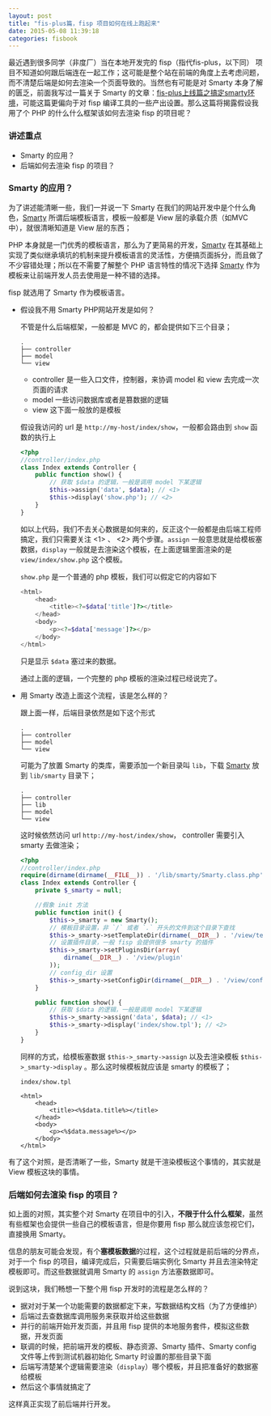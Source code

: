 ```yaml
---
layout: post
title: "fis-plus篇，fisp 项目如何在线上跑起来"
date: 2015-05-08 11:39:18
categories: fisbook
---
```



最近遇到很多同学（非度厂）当在本地开发完的 fisp（指代fis-plus，以下同） 项目不知道如何跟后端连在一起工作；这可能是整个站在前端的角度上去考虑问题，而不清楚后端是如何去渲染一个页面导致的。当然也有可能是对 Smarty 本身了解的匮乏，前面我写过一篇关于 Smarty 的文章：[fis-plus上线篇之搞定smarty环境](http://www.orrafy.com/posts/fisbook/fisp-online-smarty/)，可能这篇更偏向于对 fisp 编译工具的一些产出设置。那么这篇将揭露假设我用了个 PHP 的什么什么框架该如何去渲染 fisp 的项目呢？

### 讲述重点

- Smarty 的应用？
- 后端如何去渲染 fisp 的项目？

### Smarty 的应用？

为了讲述能清晰一些，我们一并说一下 Smarty 在我们的网站开发中是个什么角色，[Smarty][] 所谓后端模板语言，模板一般都是 View 层的承载介质（如MVC中），就很清晰知道是 View 层的东西；

PHP 本身就是一门优秀的模板语言，那么为了更简易的开发，[Smarty][] 在其基础上实现了类似继承填坑的机制来提升模板语言的灵活性，方便搞页面拆分，而且做了不少容错处理；所以在不需要了解整个 PHP 语言特性的情况下选择 [Smarty][] 作为模板来让前端开发人员去使用是一种不错的选择。

fisp 就选用了 Smarty 作为模板语言。

- 假设我不用 Smarty PHP网站开发是如何？

    不管是什么后端框架，一般都是 MVC 的，都会提供如下三个目录；

    ```
    .
    ├── controller
    ├── model
    └── view
    ```

    - controller 是一些入口文件，控制器，来协调 model 和 view 去完成一次页面的请求
    - model 一些访问数据库或者是篡数据的逻辑
    - view 这下面一般放的是模板

    假设我访问的 url 是 `http://my-host/index/show`，一般都会路由到 `show` 函数的执行上

    ```php
    <?php
    //controller/index.php
    class Index extends Controller {
        public function show() {
            // 获取 $data 的逻辑，一般是调用 model 下某逻辑
            $this->assign('data', $data); // <1>
            $this->display('show.php'); // <2>
        } 
    }
    ```

    如以上代码，我们不去关心数据是如何来的，反正这个一般都是由后端工程师搞定，我们只需要关注 <1> 、 <2> 两个步骤。`assign` 一般意思就是给模板塞数据，`display` 一般就是去渲染这个模板，在上面逻辑里面渲染的是 `view/index/show.php` 这个模板。

    `show.php` 是一个普通的 php 模板，我们可以假定它的内容如下

    ```php
    <html>
        <head>
            <title><?=$data['title']?></title>
        </head>
        <body>
            <p><?=$data['message']?></p>
        </body>
    </html>
    ```

    只是显示 `$data` 塞过来的数据。

    通过上面的逻辑，一个完整的 php 模板的渲染过程已经说完了。

- 用 Smarty 改造上面这个流程，该是怎么样的？

    跟上面一样，后端目录依然是如下这个形式

    ```
    .
    ├── controller
    ├── model
    └── view
    ```

    可能为了放置 Smarty 的类库，需要添加一个新目录叫 `lib`，下载 [Smarty][] 放到 `lib/smarty` 目录下；

    ```
    .
    ├── controller
    ├── lib
    ├── model
    └── view
    ```

    这时候依然访问 url `http://my-host/index/show`， controller 需要引入 smarty 去做渲染；

    ```php
    <?php
    //controller/index.php
    require(dirname(dirname(__FILE__)) . '/lib/smarty/Smarty.class.php'); //引入 smarty
    class Index extends Controller {
        private $_smarty = null;

        //假象 init 方法
        public function init() {
            $this->_smarty = new Smarty();
            // 模板目录设置，非 `/` 或者 `.` 开头的文件到这个目录下查找
            $this->_smarty->setTemplateDir(dirname(__DIR__) . '/view/template');
            // 设置插件目录，一般 fisp 会提供很多 smarty 的插件
            $this->_smarty->setPluginsDir(array(
                dirname(__DIR__) . '/view/plugin'
            ));
            // config_dir 设置
            $this->_smarty->setConfigDir(dirname(__DIR__) . '/view/config');
        }

        public function show() {
            // 获取 $data 的逻辑，一般是调用 model 下某逻辑
            $this->_smarty->assign('data', $data); // <1>
            $this->_smarty->display('index/show.tpl'); // <2>
        } 
    }
    ```

    同样的方式，给模板塞数据 `$this->_smarty->assign` 以及去渲染模板 `$this->_smarty->display` 。那么这时候模板就应该是 smarty 的模板了；

    `index/show.tpl`

    ```smarty
    <html>
        <head>
            <title><%$data.title%></title>
        </head>
        <body>
            <p><%$data.message%></p>
        </body>
    </html>
    ```

有了这个对照，是否清晰了一些，Smarty 就是干渲染模板这个事情的，其实就是 View 模板这块的事情。


### 后端如何去渲染 fisp 的项目？

如上面的对照，其实整个对 Smarty 在项目中的引入，**不限于什么什么框架**，虽然有些框架也会提供一些自己的模板语言，但是你要用 fisp 那么就应该忽视它们，直接换用 Smarty。

信息的朋友可能会发现，有个**塞模板数据**的过程，这个过程就是前后端的分界点，对于一个 fisp 的项目，编译完成后，只需要后端实例化 Smarty 并且去渲染特定模板即可。而这些数据就调用 Smarty 的 `assign` 方法塞数据即可。

说到这块，我们畅想一下整个用 fisp 开发时的流程是怎么样的？

- 据对对于某一个功能需要的数据都定下来，写数据结构文档（为了方便维护）
- 后端过去查数据库调用服务来获取并给这些数据
- 并行的前端开始开发页面，并且用 fisp 提供的本地服务套件，模拟这些数据，开发页面
- 联调的时候，把前端开发的模板、静态资源、Smarty 插件、Smarty config文件等上传到测试机器初始化 Smarty 时设置的那些目录下面
- 后端写清楚某个逻辑需要渲染（`display`）哪个模板，并且把准备好的数据塞给模板
- 然后这个事情就搞定了

这样真正实现了前后端并行开发。

[Smarty]: http://www.smarty.net
